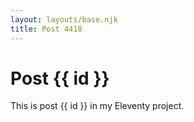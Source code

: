 ```yaml
---
layout: layouts/base.njk
title: Post 4418
---
```


# Post {{ id }}

This is post {{ id }} in my Eleventy project.
